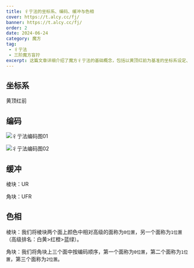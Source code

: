 ```yaml
---
title: 彳亍法的坐标系、编码、缓冲与色相
cover: https://t.alcy.cc/fj/
banner: https://t.alcy.cc/fj/
order: 2
date: 2024-06-24
category: 魔方
tag: 
 - 彳亍法
 - 三阶魔方盲拧
excerpt: 这篇文章详细介绍了魔方彳亍法的基础概念，包括以黄顶红前为基准的坐标系设定、用于记忆和操作的编码图示、棱块和角块的缓冲位置，以及如何根据颜色的高级程度来定义棱块和角块的不同位置，从而帮助魔方爱好者更高效地进行盲拧操作。
---
```


## 坐标系

黄顶红前

## 编码

![彳亍法编码图01](https://zhf-picture.oss-cn-qingdao.aliyuncs.com/3x3x3BLD/彳亍法编码图01.jpg)

![彳亍法编码图02](https://zhf-picture.oss-cn-qingdao.aliyuncs.com/3x3x3BLD/彳亍法编码图02.jpg)

## 缓冲

棱块：UR

角块：UFR

## 色相

棱块：我们将棱块两个面上颜色中相对高级的面称为`0位置`，另一个面称为`1位置`（高级排名：白黄>红橙>蓝绿）。

角块：我们将角块上三个面中按编码顺序，第一个面称为`0位置`，第二个面称为`1位置`，第三个面称为`2位置`。

